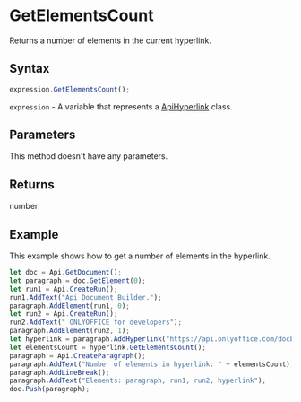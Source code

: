 # GetElementsCount

Returns a number of elements in the current hyperlink.

## Syntax

```javascript
expression.GetElementsCount();
```

`expression` - A variable that represents a [ApiHyperlink](../ApiHyperlink.md) class.

## Parameters

This method doesn't have any parameters.

## Returns

number

## Example

This example shows how to get a number of elements in the hyperlink.

```javascript editor-docx
let doc = Api.GetDocument();
let paragraph = doc.GetElement(0);
let run1 = Api.CreateRun();
run1.AddText("Api Document Builder.");
paragraph.AddElement(run1, 0);
let run2 = Api.CreateRun();
run2.AddText(" ONLYOFFICE for developers");
paragraph.AddElement(run2, 1);
let hyperlink = paragraph.AddHyperlink("https://api.onlyoffice.com/docbuilder/basic");
let elementsCount = hyperlink.GetElementsCount();
paragraph = Api.CreateParagraph();
paragraph.AddText("Number of elements in hyperlink: " + elementsCount);
paragraph.AddLineBreak();
paragraph.AddText("Elements: paragraph, run1, run2, hyperlink");
doc.Push(paragraph);
```
